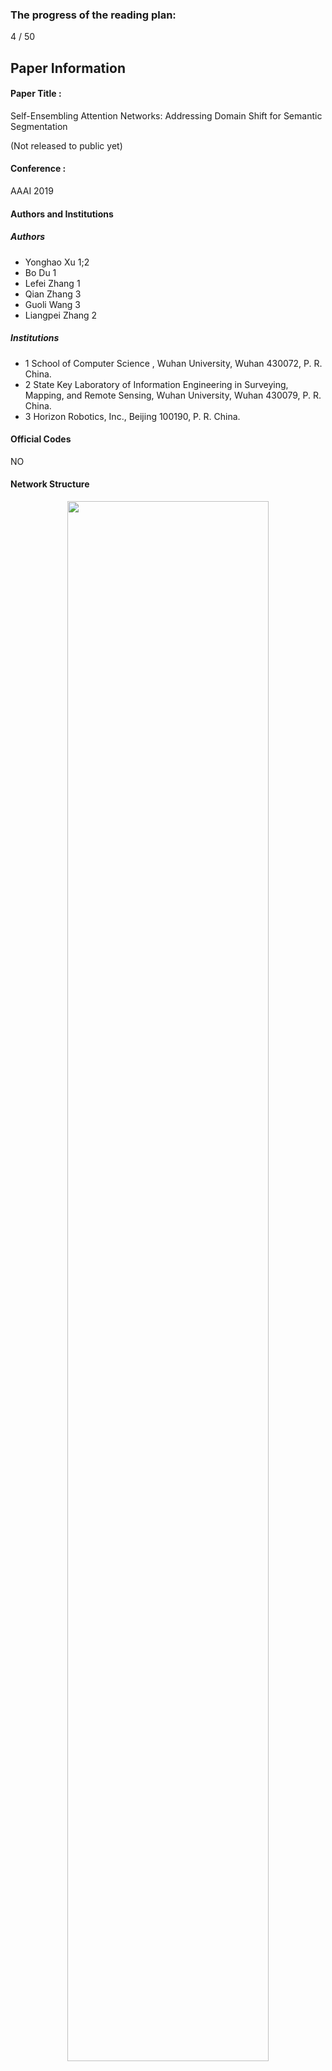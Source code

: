 ### The progress of the reading plan: 
4 / 50

## Paper Information
#### Paper Title : 
Self-Ensembling Attention Networks: Addressing Domain Shift for Semantic Segmentation

(Not released to public yet)

#### Conference : 
AAAI 2019

#### Authors and Institutions
##### Authors
+ Yonghao Xu 1;2
+ Bo Du 1
+ Lefei Zhang 1
+ Qian Zhang 3
+ Guoli Wang 3
+ Liangpei Zhang 2

##### Institutions

+ 1 School of Computer Science , Wuhan University, Wuhan 430072, P. R. China.
+ 2 State Key Laboratory of Information Engineering in Surveying, Mapping, and Remote Sensing, Wuhan University, Wuhan 430079, P. R. China.
+ 3 Horizon Robotics, Inc., Beijing 100190, P. R. China.

#### Official Codes
NO

#### Network Structure

<div  align="center">    
<img src="https://raw.githubusercontent.com/zhixuanli/segmentation-paper-reading-notes/master/images-folder/04-SEAN-01.png" width="80%" height="80%" />
</div>


## Notes

This paper propose a self-ensembling structure that ensembling the learning ability of teacher network and student network in the same time.

The source domain images are only feed into the student networks, and the target domain images will be feed into both networks. Here, only the source domain images have the ground truth labels, and the target domain don't have.

**Attention modules** are used for focusing on the important areas to reduce the gap between the two domains.

The final loss function is composed by two components, the segmentation loss, defined by cross entropy loss that calculates the loss between the semantic segmentation results in source domain and its ground truth masks, and the consistency loss, defined by mean square error that measures the difference between the prediction map of student and teacher network.

The two networks have the same architecture, sounds like the siamese network.

Here we should notice that the teacher network doesn't participate in the back propagation, so its parameters are updated by the student network and its own parameters in the last iteration.

And we can find that, **the consistency loss** is not defined by measuring the difference between network predictions and the corresponding ground truth labels. The way it's defined, is helpful to make sure that the student network can learn from the target domain as well as the teacher network, when in the same time it's also learning from the source domain.

**I think the definition of the consistency loss to utilize the teacher network to supervise the student network to learning simultaneously from both domain is the most amazing idea in this paper.**



#### Useful small techniques summary

1. Stochastic Augmentation:  

   Stochastic augmentation is implemented for images in both source and target domains to increase the generalization ability of the model.

   It's derived from  [French, G.; Mackiewicz, M.; and Fisher, M. 2018. Self-ensembling for visual domain adaptation. In International Conference on Learning Representations (ICLR) .](https://openreview.net/pdf?id=rkpoTaxA-)

   Codes for reference: [https://github.com/Britefury/self-ensemble-visual-domain-adapt/blob/df4e9518d8a4ac2250bb919172651e5a9567861d/augmentation.py](https://github.com/Britefury/self-ensemble-visual-domain-adapt/blob/df4e9518d8a4ac2250bb919172651e5a9567861d/augmentation.py)

2. The exponential moving average method is used to update the parameters in the teacher network. This is helpful when you don't want some branch of network participate in the back propagation and you still want to update its parameters.

#### Key words:

Attention module, domain adaption

## Five questions about this paper:

### 1. [Problem Definition / Motivation] What problem is this paper trying to solve?

1. Pixel-level annotations are laborious to collect, so developing algorithms for adapting labeled data from source domain to target domain is important.
2. Domain shift phenomenon, which means the gap between adapting knowledge from source domain to target domain, is an important bad factor when applying the domain adaption method.

### 2. [Contribution] What's new in this paper?

1. Different from the previous  domain adaptation methods mainly utilize adversarial training to reduce the domain gap, this paper propose  a self-ensembling model which utilize the teacher network to learning from the target domain and supervise the student network to learn well from the two domains, which provide  a new and different viewpoint on how to learn domain-invariant features for semantic segmentation.
2. For different regions in the image usually correspond to different levels of domain gap, attention module is used to give more attention to  those noteworthy regions.


### 3. Details about the experiment
#### 3.1 Which Datasets are used?

+  target domain:  CITYSCAPES
+  source domain:  
  + SYNTHIA (Ros et al. 2016) 
    + SYNTHIARAND- CITYSCAPES subset that contains 9400 images with annotations which are compatible with CITYSCAPES dataset. The 16 common categories between SYNTHIA and CITYSCAPES are selected to make quantitative assessment. These classes are: road, sidewalk, building, wall, fence, pole, light, sign, vegetation, terrain, sky, person, rider, car, truck, bus, train, motorcycle, and bicycle.
  + GTA-5 (Richter et al. 2016)


#### 3.2 How is the experiment set up?

1. the backbone networks

we employ the DeepLab-v2 (Chen et al. 2018) with VGG-16 (Simonyan and Zisserman 2014) model pre-trained on ImageNet (Deng et al. 2009) and Pascal VOC datasets (Everingham et al. 2010) as the backbone networks.

#### 3.5 (Optional）What is the ranking of the experiment results?
Experiment results
<div  align="center">    
<img src="https://raw.githubusercontent.com/zhixuanli/segmentation-paper-reading-notes/master/images-folder/04-SEAN-02.png" width="100%" height="100%" />
</div>

Visualization of results
<div  align="center">    
<img src="https://raw.githubusercontent.com/zhixuanli/segmentation-paper-reading-notes/master/images-folder/04-SEAN-03.png" width="100%" height="100%" />
</div>

Attention visualization
<div  align="center">    
<img src="https://raw.githubusercontent.com/zhixuanli/segmentation-paper-reading-notes/master/images-folder/04-SEAN-04.png" width="60%" height="60%" />
</div>

### 5. Disadvantages (self-summary rather than the author's)

+ Some representations are literally repeated for many times.
+ Ensembling network usually means ensembling many different networks to achieve the better performance. Here only one archetecture is used for both student and teacher networks. Maybe the term of "ensembling" is very not suitable here.
+ Experiments result on SYNTHIA datasets is not showed for comparing different methods.